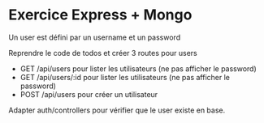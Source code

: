 # Exercice Express + Mongo

Un user est défini par un username et un password

Reprendre le code de todos et créer 3 routes pour users

- GET /api/users pour lister les utilisateurs (ne pas afficher le password)
- GET /api/users/:id pour lister les utilisateurs (ne pas afficher le password)
- POST /api/users pour créer un utilisateur

Adapter auth/controllers pour vérifier que le user existe en base.

